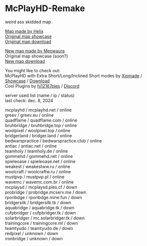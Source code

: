 # McPlayHD-Remake
weird ass skidded map   

[Map made by Helix](https://www.youtube.com/@x2st)    
[Original map showcase](https://youtu.be/rTObD7WmbTs)   
[Original map download](https://www.mediafire.com/file/y7v6z62usxvtz3s/MCPLAYHD.zip/file)   

[New map made by Meowaura](https://e-z.bio/meowaura)   
Original map showcase (soon?)   
[New map download](https://github.com/smallbing87/McPlayHD-Remade/releases/latest)  

You might like to check out:  
McPlayHD with Extra Short/Long/Inclined Short modes by [Xiomade](https://www.youtube.com/@xiomede) / [Showcase](https://www.youtube.com/watch?v=2fo_Bjbet5I) / [Download](https://www.mediafire.com/file/23ntab20ba2i8lf/McPlayHD_other_modes.zip/file)  
Cool Plugins by [hi12167pies](https://pies.cf/) / [Discord](https://discord.gg/YFhE4jP28s)

server used list (name / ip / status)   
last check: dec. 8, 2024

mcplayhd / mcplayhd.net / online   
greev / greev.eu / online   
quadflame / quadflame.com / online   
bruhbridge / bruhbridge.top / online   
woolpixel / woolpixel.top / online   
bridgerland / bridger.land / online   
bedwarspractice / bedwarspractice.club / online   
antiac / antiac.net / online   
teamholy / teamholy.de / online   
gommehd / gommehd.net / online   
spieleoase / spieleoase.net / online   
weakest / weakestww.ru / online   
woolcraft / woolcraftw.ru / online   
mustpvp / mustpvp.pl / online   
wavemc / wavemc.com.br / online  
mcplaysd / mcplaysd.pies.cf / down   
probridge / probridge.mcserv.me / down  
rporibdge / rporibdge.mine.fun / down   
bridgersilk / bridgersilk.tk / down   
aquabridge / aquabridge.tk / down   
cufpbridger / cufpbridger.tk / down   
solarbridger / mc.solarbridger.tk / down   
trainingcore / trainingcore.ml / down  
teamtyudo / teamtyudo.de / down    
redpixel / unknown / down   
ironbridge / unknown / down   
